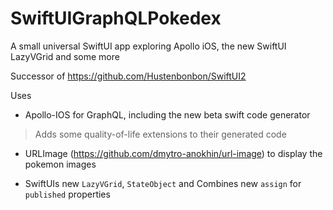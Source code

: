 # SwiftUIGraphQLPokedex

A small universal SwiftUI app exploring Apollo iOS, the new SwiftUI LazyVGrid and some more

Successor of https://github.com/Hustenbonbon/SwiftUI2

Uses
* Apollo-IOS for GraphQL, including the new beta swift code generator
> Adds some quality-of-life extensions to their generated code


* URLImage (https://github.com/dmytro-anokhin/url-image) to display the pokemon images

* SwiftUIs new `LazyVGrid`, `StateObject` and Combines new `assign` for `published` properties
